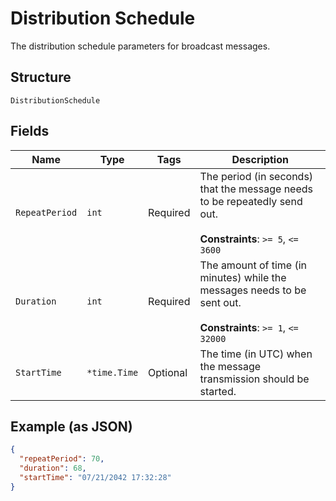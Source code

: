 
# Distribution Schedule

The distribution schedule parameters for broadcast messages.

## Structure

`DistributionSchedule`

## Fields

| Name | Type | Tags | Description |
|  --- | --- | --- | --- |
| `RepeatPeriod` | `int` | Required | The period (in seconds) that the message needs to be repeatedly send out.<br><br>**Constraints**: `>= 5`, `<= 3600` |
| `Duration` | `int` | Required | The amount of time (in minutes) while the messages needs to be sent out.<br><br>**Constraints**: `>= 1`, `<= 32000` |
| `StartTime` | `*time.Time` | Optional | The time (in UTC) when the message transmission should be started. |

## Example (as JSON)

```json
{
  "repeatPeriod": 70,
  "duration": 68,
  "startTime": "07/21/2042 17:32:28"
}
```

